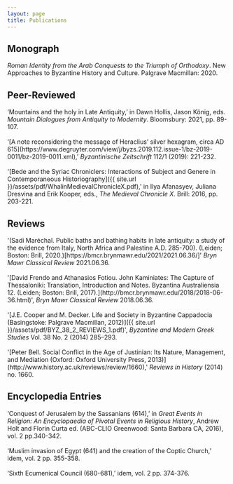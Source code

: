 ```yaml
---
layout: page
title: Publications
---
```


<h2>Monograph</h2>
<i>Roman Identity from the Arab Conquests to the Triumph of Orthodoxy</i>. New Approaches to Byzantine History and Culture. Palgrave Macmillan: 2020.

<h2>Peer-Reviewed</h2>
‘Mountains and the holy in Late Antiquity,’ in Dawn Hollis, Jason König, eds. <i>Mountain Dialogues from Antiquity to Modernity</i>. Bloomsbury: 2021, pp. 89-107.
<br>
<br/>‘[A note reconsidering the message of Heraclius’ silver hexagram, circa AD 615](https://www.degruyter.com/view/j/byzs.2019.112.issue-1/bz-2019-0011/bz-2019-0011.xml),’ <i>Byzantinische Zeitschrift</i> 112/1 (2019): 221-232.
<br>
<br/>'[Bede and the Syriac Chroniclers: Interactions of Subject and Genere in Contemporaneous Historiography]({{ site.url }}/assets/pdf/WhalinMedievalChronicleX.pdf),' in Ilya Afanasyev, Juliana Dresvina and Erik Kooper, eds., <i>The Medieval Chronicle X</i>. Brill: 2016, pp. 203-221.

<h2>Reviews</h2>
'(Sadi Maréchal. Public baths and bathing habits in late antiquity: a study of the evidence from Italy, North Africa and Palestine A.D. 285-700). (Leiden; Boston: Brill, 2020.)[https://bmcr.brynmawr.edu/2021/2021.06.36/]' <i>Bryn Mawr Classical Review</i> 2021.06.36.
<br>
<br/>'[David Frendo and Athanasios Fotiou. John Kaminiates: The Capture of Thessaloniki: Translation, Introduction and Notes. Byzantina Australiensia 12. (Leiden; Boston: Brill, 2017).](http://bmcr.brynmawr.edu/2018/2018-06-36.html)', <i>Bryn Mawr Classical Review</i> 2018.06.36.
<br>
<br/>'[J.E. Cooper and M. Decker. Life and Society in Byzantine Cappadocia (Basingstoke: Palgrave Macmillan, 2012)]({{ site.url }}/assets/pdf/BYZ_38_2_REVIEWS_1.pdf)', <i>Byzantine and Modern Greek Studies</i> Vol. 38 No. 2 (2014) 285–293.
<br>
<br>'[Peter Bell. Social Conflict in the Age of Justinian: Its Nature, Management, and Mediation (Oxford: Oxford University Press, 2013)](http://www.history.ac.uk/reviews/review/1660),' <i>Reviews in History</i> (2014) no. 1660.

<h2>Encyclopedia Entries</h2>
‘Conquest of Jerusalem by the Sassanians (614),’ in <i>Great Events in Religion: An Encyclopaedia of Pivotal Events in Religious History</i>, Andrew Holt and Florin Curta ed. (ABC-CLIO Greenwood: Santa Barbara CA, 2016), vol. 2 pp.340-342.
<br>
<br/>‘Muslim invasion of Egypt (641) and the creation of the Coptic Church,’ idem, vol. 2 pp. 355-358.
<br>
<br/>‘Sixth Ecumenical Council (680-681),’ idem, vol. 2 pp. 374-376.
